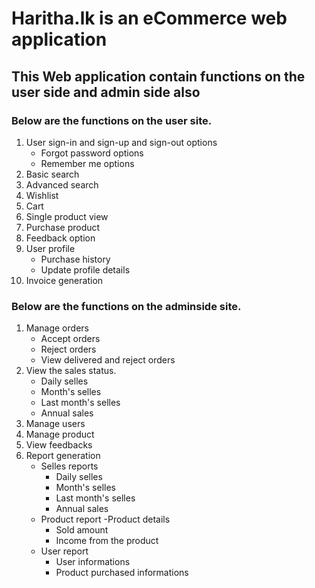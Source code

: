 # Haritha.lk is an eCommerce web application

## This Web application contain functions on the user side and admin side also

### Below are the functions on the user site.
1. User sign-in and sign-up and sign-out options
    - Forgot password options
    - Remember me options
3. Basic search
4. Advanced search 
5. Wishlist
6. Cart 
7. Single product view
8. Purchase product
9. Feedback option
10. User profile
      - Purchase history 
      - Update profile details
11. Invoice generation

### Below are the functions on the adminside site.
1. Manage orders
    - Accept orders
    - Reject orders
    - View delivered and reject orders
2. View the sales status.
   - Daily selles
   - Month's selles
   - Last month's selles
   - Annual sales
4. Manage users
5. Manage product
6. View feedbacks
7. Report generation
   - Selles reports
      - Daily selles
      - Month's selles
      - Last month's selles
      - Annual sales
   - Product report
      -Product details
      - Sold amount
      - Income from the product
   - User report
      - User informations
      - Product purchased informations
